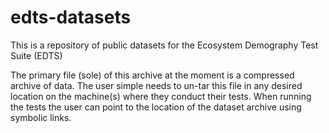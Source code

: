# edts-datasets
This is a repository of public datasets for the Ecosystem Demography Test Suite (EDTS)

The primary file (sole) of this archive at the moment is a compressed archive of data.  The user simple needs to un-tar this file in any desired location on the machine(s) where they conduct their tests.  When running the tests the user can point to the location of the dataset archive using symbolic links.
